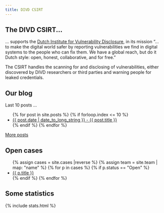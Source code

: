 ```yaml
---
title: DIVD CSIRT
---
```

## The DIVD CSIRT...

... supports the [Dutch Institute for Vulnerability Disclosure](https://divd.nl), in its mission “…to make the digital world safer by reporting vulnerabilities we find in digital systems to the people who can fix them. We have a global reach, but do it Dutch style: open, honest, collaborative, and for free.”

The CSIRT handles the scanning for and disclosing of vulnerabilities, either discovered by DIVD researchers or third parties and warning people for leaked credentials.


## Our blog

Last 10 posts ...

<ul>
{% for post in site.posts %}
	{% if forloop.index <= 10 %}
	    <li>
	        <a href="{{ post.url | prepend: site.baseurl }}">{{ post.date | date_to_long_string }}  - {{ post.title }}</a>
	    </li>
	{% endif %}
{% endfor %}
</ul>

[More posts](/blog/2)

## Open cases

<ul>
{% assign cases = site.cases |reverse %}
{% assign team = site.team | map: "name" %}
{% for p in cases %}
	{% if p.status == "Open" %}
		<li>
			<a href='{{ p.url }}'>{{ p.title }}</a>
		</li>
	{% endif %}
{% endfor %}
</ul>

## Some statistics

{% include stats.html %}